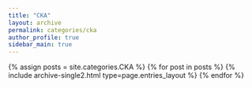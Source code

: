 ```yaml
---
title: "CKA"
layout: archive
permalink: categories/cka
author_profile: true
sidebar_main: true
---
```


{% assign posts = site.categories.CKA %}
{% for post in posts %} {% include archive-single2.html type=page.entries_layout %} {% endfor %}
